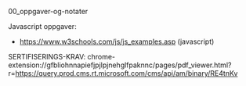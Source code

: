 00_oppgaver-og-notater

Javascript oppgaver:

* https://www.w3schools.com/js/js_examples.asp (javascript)


SERTIFISERINGS-KRAV:
chrome-extension://gfbliohnnapiefjpjlpjnehglfpaknnc/pages/pdf_viewer.html?r=https://query.prod.cms.rt.microsoft.com/cms/api/am/binary/RE4tnKv
